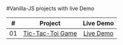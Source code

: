 # 
  
#Vanilla-JS projects with live Demo

<table>
<thead>
<tr>
<th align="center">#</th>
<th align="center">Project</th>
<th align="center">Live Demo</th>
</tr>
</thead>
<tbody>
<tr>
<td align="center">01</td>
<td align="center"><a href="https://github.com/sainijitendrakumar/react.js/tree/main/Currency%20convertor">Tic-Tac-Toi Game</a></td>
<td align="center"><a href="https://vanilla-js-projects-ivory.vercel.app/" rel="nofollow">Live Demo</a></td>
</tr>
<tr>
<!-- <td align="center">02</td>
<td align="center"><a href="https://github.com/sainijitendrakumar/react.js/tree/main/background%20change%20with%20context">Dark Mode with Context api</a></td>
<td align="center"><a href="https://react-js-livid.vercel.app/" rel="nofollow">Live Demo</a></td>
</tr>
<tr>
<td align="center">03</td>
<td align="center"><a href="https://github.com/sainijitendrakumar/react.js/tree/main/context_api_with_local_storage">Todo List App</a></td>
<td align="center"><a href="https://react-js-7czk.vercel.app/" rel="nofollow">Live Demo</a></td>
</tr>
<tr>
</tr> -->
</tbody>
</table>
